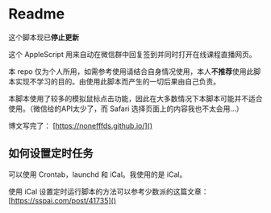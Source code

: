 # Readme

这个脚本现已**停止更新**

这个 AppleScript 用来自动在微信群中回复签到并同时打开在线课程直播网页。

本 repo 仅为个人所用，如需参考使用请结合自身情况使用，本人**不推荐**使用此脚本实现不学习的目的。由使用此脚本而产生的一切后果由自己负责。

本脚本使用了较多的模拟鼠标点击功能，因此在大多数情况下本脚本可能并不适合使用。（微信给的API太少了，而 Safari 选择页面上的内容我也不太会用...）

博文写完了： [https://nonefffds.github.io/]()



## 如何设置定时任务

可以使用 Crontab，launchd 和 iCal。我使用的是 iCal。

使用 iCal 设置定时运行脚本的方法可以参考少数派的这篇文章：
[https://sspai.com/post/41735]()
